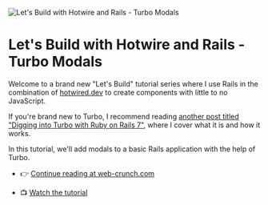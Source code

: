 ![Let's Build with Hotwire and Rails - Turbo Modals](https://f001.backblazeb2.com/file/webcrunch/hotwire-turbo-modals.jpg)

# Let's Build with Hotwire and Rails - Turbo Modals

Welcome to a brand new "Let's Build" tutorial series where I use Rails in the combination of [hotwired.dev](https://hotwired.dev) to create components with little to no JavaScript.

If you're brand new to Turbo, I recommend reading [another post titled "Digging into Turbo with Ruby on Rails 7"](https://web-crunch.com/posts/digging-into-turbo-with-ruby-on-rails-7), where I cover what it is and how it works.

In this tutorial, we'll add modals to a basic Rails application with the help of Turbo.

- 👉 [Continue reading at web-crunch.com](https://web-crunch.com/posts/hotwire-rails-turbo-modals/)

- 📺 [Watch the tutorial](https://youtu.be/J5oTwF6Tm2c)
